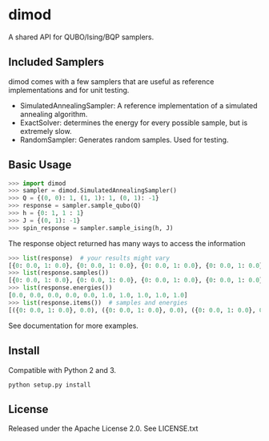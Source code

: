 # dimod

A shared API for QUBO/Ising/BQP samplers.

## Included Samplers

dimod comes with a few samplers that are useful as reference implementations and for unit testing.

* SimulatedAnnealingSampler: A reference implementation of a simulated annealing algorithm.
* ExactSolver: determines the energy for every possible sample, but is extremely slow.
* RandomSampler: Generates random samples. Used for testing.

## Basic Usage

```python
>>> import dimod
>>> sampler = dimod.SimulatedAnnealingSampler()
>>> Q = {(0, 0): 1, (1, 1): 1, (0, 1): -1}
>>> response = sampler.sample_qubo(Q)
>>> h = {0: 1, 1 : 1}
>>> J = {(0, 1): -1}
>>> spin_response = sampler.sample_ising(h, J)
```

The response object returned has many ways to access the information

```python
>>> list(response)  # your results might vary
[{0: 0.0, 1: 0.0}, {0: 0.0, 1: 0.0}, {0: 0.0, 1: 0.0}, {0: 0.0, 1: 0.0}, {0: 0.0, 1: 0.0}, {0: 1.0, 1: 0.0}, {0: 1.0, 1: 0.0}, {0: 0.0, 1: 1.0}, {0: 0.0, 1: 1.0}, {0: 1.0, 1: 1.0}]
>>> list(response.samples())
[{0: 0.0, 1: 0.0}, {0: 0.0, 1: 0.0}, {0: 0.0, 1: 0.0}, {0: 0.0, 1: 0.0}, {0: 0.0, 1: 0.0}, {0: 1.0, 1: 0.0}, {0: 1.0, 1: 0.0}, {0: 0.0, 1: 1.0}, {0: 0.0, 1: 1.0}, {0: 1.0, 1: 1.0}]
>>> list(response.energies())
[0.0, 0.0, 0.0, 0.0, 0.0, 1.0, 1.0, 1.0, 1.0, 1.0]
>>> list(response.items())  # samples and energies
[({0: 0.0, 1: 0.0}, 0.0), ({0: 0.0, 1: 0.0}, 0.0), ({0: 0.0, 1: 0.0}, 0.0), ({0: 0.0, 1: 0.0}, 0.0), ({0: 0.0, 1: 0.0}, 0.0), ({0: 1.0, 1: 0.0}, 1.0), ({0: 1.0, 1: 0.0}, 1.0), ({0: 0.0, 1: 1.0}, 1.0), ({0: 0.0, 1: 1.0}, 1.0), ({0: 1.0, 1: 1.0}, 1.0)]
```

See documentation for more examples.

## Install

Compatible with Python 2 and 3.

`python setup.py install`

## License

Released under the Apache License 2.0. See LICENSE.txt

